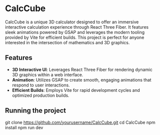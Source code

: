 # CalcCube

CalcCube is a unique 3D calculator designed to offer an immersive interactive calculation experience through React Three Fiber. It features sleek animations powered by GSAP and leverages the modern tooling provided by Vite for efficient builds. This project is perfect for anyone interested in the intersection of mathematics and 3D graphics.

## Features

- **3D Interactive UI**: Leverages React Three Fiber for rendering dynamic 3D graphics within a web interface.
- **Animation**: Utilizes GSAP to create smooth, engaging animations that respond to user interactions.
- **Efficient Builds**: Employs Vite for rapid development cycles and optimized production builds.

## Running the project

git clone https://github.com/yourusername/CalcCube.git
cd CalcCube
npm install
npm run dev


